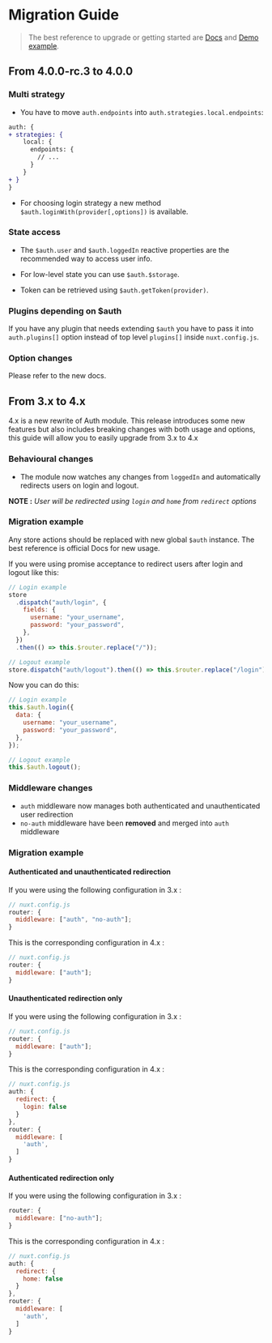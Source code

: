 # Migration Guide

> The best reference to upgrade or getting started are [Docs](https://auth.nuxtjs.org/) and [Demo example](https://github.com/nuxt-community/auth-module/).

## From 4.0.0-rc.3 to 4.0.0

### Multi strategy

- You have to move `auth.endpoints` into `auth.strategies.local.endpoints`:

```diff
auth: {
+ strategies: {
    local: {
      endpoints: {
        // ...
      }
    }
+ }
}
```

- For choosing login strategy a new method `$auth.loginWith(provider[,options])` is available.

### State access

- The `$auth.user` and `$auth.loggedIn` reactive properties are the recommended way to access user info.

- For low-level state you can use `$auth.$storage`.

- Token can be retrieved using `$auth.getToken(provider)`.

### Plugins depending on $auth

If you have any plugin that needs extending `$auth` you have to pass it into `auth.plugins[]` option instead of top level `plugins[]` inside `nuxt.config.js`.

### Option changes

Please refer to the new docs.

## From 3.x to 4.x

4.x is a new rewrite of Auth module. This release introduces some new features but also includes breaking changes with both usage and options, this guide will allow you to easily upgrade from 3.x to 4.x

### Behavioural changes

- The module now watches any changes from `loggedIn` and automatically redirects users on login and logout.

**NOTE :** _User will be redirected using `login` and `home` from `redirect` options_

### Migration example

Any store actions should be replaced with new global `$auth` instance. The best reference is official Docs for new usage.

If you were using promise acceptance to redirect users after login and logout like this:

```js
// Login example
store
  .dispatch("auth/login", {
    fields: {
      username: "your_username",
      password: "your_password",
    },
  })
  .then(() => this.$router.replace("/"));

// Logout example
store.dispatch("auth/logout").then(() => this.$router.replace("/login"));
```

Now you can do this:

```js
// Login example
this.$auth.login({
  data: {
    username: "your_username",
    password: "your_password",
  },
});

// Logout example
this.$auth.logout();
```

### Middleware changes

- `auth` middleware now manages both authenticated and unauthenticated user redirection
- `no-auth` middleware have been **removed** and merged into `auth` middleware

### Migration example

#### Authenticated and unauthenticated redirection

If you were using the following configuration in 3.x :

```js
// nuxt.config.js
router: {
  middleware: ["auth", "no-auth"];
}
```

This is the corresponding configuration in 4.x :

```js
// nuxt.config.js
router: {
  middleware: ["auth"];
}
```

#### Unauthenticated redirection only

If you were using the following configuration in 3.x :

```js
// nuxt.config.js
router: {
  middleware: ["auth"];
}
```

This is the corresponding configuration in 4.x :

```js
// nuxt.config.js
auth: {
  redirect: {
    login: false
  }
},
router: {
  middleware: [
    'auth',
  ]
}
```

#### Authenticated redirection only

If you were using the following configuration in 3.x :

```js
router: {
  middleware: ["no-auth"];
}
```

This is the corresponding configuration in 4.x :

```js
// nuxt.config.js
auth: {
  redirect: {
    home: false
  }
},
router: {
  middleware: [
    'auth',
  ]
}
```
